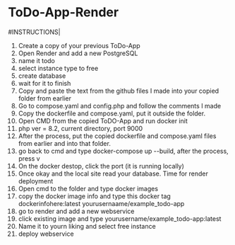 # ToDo-App-Render

#INSTRUCTIONS|
1. Create a copy of your previous ToDo-App
2. Open Render and add a new PostgreSQL
3. name it todo
4. select instance type to free
5. create database
6. wait for it to finish
7. Copy and paste the text from the github files I made into your copied folder from earlier
8. Go to compose.yaml and config.php and follow the comments I made
9. Copy the dockerfile and compose.yaml, put it outside the folder.
10. Open CMD from the copied ToDO-App and run docker init
11. php ver = 8.2, current directory, port 9000
12. After the process, put the copied dockerfile and compose.yaml files from earlier and into that folder.
13. go back to cmd and type docker-compose up --build, after the process, press v
14. On the docker destop, click the port (it is running locally)
15. Once okay and the local site read your database. Time for render deployment
16. Open cmd to the folder and type docker images
17. copy the docker image info and type this docker tag dockerinfohere:latest yourusernaame/example_todo-app
18. go to render and add a new webservice
19. click existing image and type yourusername/example_todo-app:latest
20. Name it to yourn liking and select free instance
21. deploy webservice
